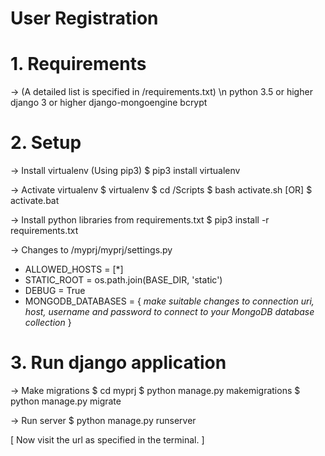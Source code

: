 # User Registration

# 1. Requirements

-> (A detailed list is specified in /requirements.txt) \n
  python 3.5 or higher
  django 3 or higher
  django-mongoengine
  bcrypt
  
# 2. Setup

-> Install virtualenv
  (Using pip3) $ pip3 install virtualenv
  
-> Activate virtualenv
  $ virtualenv <prjname>
  $ cd <prjname>/Scripts
  $ bash activate.sh [OR] $ activate.bat
  
-> Install python libraries from requirements.txt
  $ pip3 install -r requirements.txt
  
-> Changes to <prjname>/myprj/myprj/settings.py
  + ALLOWED_HOSTS = [*]
  + STATIC_ROOT = os.path.join(BASE_DIR, 'static')
  + DEBUG = True
  + MONGODB_DATABASES = { *make suitable changes to connection uri,
                          host, username and password to connect to your
                          MongoDB database collection* }
  
# 3. Run django application

-> Make migrations
  $ cd myprj
  $ python manage.py makemigrations
  $ python manage.py migrate
  
-> Run server
  $ python manage.py runserver
  
[ Now visit the url as specified in the terminal. ]
  
  
